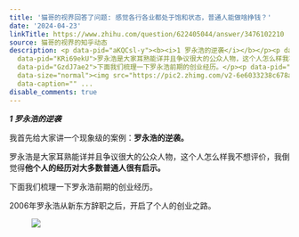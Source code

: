 ```yaml
---
title: '猫哥的视界回答了问题: 感觉各行各业都处于饱和状态，普通人能做啥挣钱？'
date: '2024-04-23'
linkTitle: https://www.zhihu.com/question/622405044/answer/3476102210
source: 猫哥的视界的知乎动态
description: <p data-pid="aKQCsl-y"><b><i>1 罗永浩的逆袭</i></b></p><p data-pid="3A9qCSQY">我首先给大家讲一个现象级的案例：<b>罗永浩的逆袭。</b></p><p
  data-pid="KRi69ekU">罗永浩是大家耳熟能详并且争议很大的公众人物，这个人怎么样我不想评价，我倒觉得<b>他个人的经历对大多数普通人很有启示。</b></p><p
  data-pid="GzdJ7ae2">下面我们梳理一下罗永浩前期的创业经历。</p><p data-pid="AFmPR1gj">2006年罗永浩从新东方辞职之后，开启了个人的创业之路。</p><figure
  data-size="normal"><img src="https://pic2.zhimg.com/v2-6e6033238c678aa0724097b0842aef75_1440w.jpg"
  data-caption="" ...
disable_comments: true
---
```

<p data-pid="aKQCsl-y"><b><i>1 罗永浩的逆袭</i></b></p><p data-pid="3A9qCSQY">我首先给大家讲一个现象级的案例：<b>罗永浩的逆袭。</b></p><p data-pid="KRi69ekU">罗永浩是大家耳熟能详并且争议很大的公众人物，这个人怎么样我不想评价，我倒觉得<b>他个人的经历对大多数普通人很有启示。</b></p><p data-pid="GzdJ7ae2">下面我们梳理一下罗永浩前期的创业经历。</p><p data-pid="AFmPR1gj">2006年罗永浩从新东方辞职之后，开启了个人的创业之路。</p><figure data-size="normal"><img src="https://pic2.zhimg.com/v2-6e6033238c678aa0724097b0842aef75_1440w.jpg" data-caption="" ...